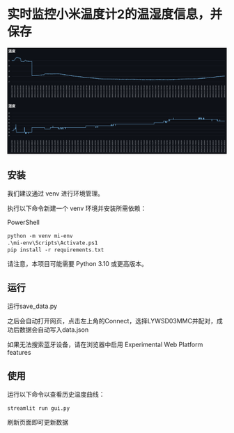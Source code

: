 # 实时监控小米温度计2的温湿度信息，并保存

![Demo webpage](screenshots/graph.png)

## 安装

我们建议通过 venv 进行环境管理。

执行以下命令新建一个 venv 环境并安装所需依赖：

PowerShell
```
python -m venv mi-env
.\mi-env\Scripts\Activate.ps1
pip install -r requirements.txt
```

请注意，本项目可能需要 Python 3.10 或更高版本。

## 运行

运行save_data.py

之后会自动打开网页，点击左上角的Connect，选择LYWSD03MMC并配对，成功后数据会自动写入data.json

如果无法搜索蓝牙设备，请在浏览器中启用 Experimental Web Platform features

## 使用

运行以下命令以查看历史温度曲线：

```
streamlit run gui.py
```

刷新页面即可更新数据

